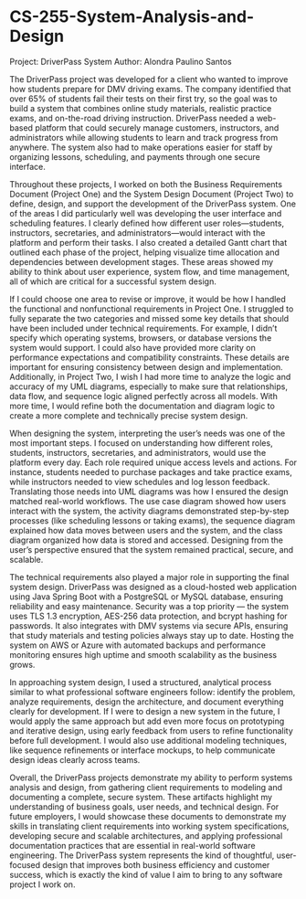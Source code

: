 # CS-255-System-Analysis-and-Design
Project: DriverPass System
Author: Alondra Paulino Santos

The DriverPass project was developed for a client who wanted to improve how students prepare for DMV driving exams. The company identified that over 65% of students fail their tests on their first try, so the goal was to build a system that combines online study materials, realistic practice exams, and on-the-road driving instruction. DriverPass needed a web-based platform that could securely manage customers, instructors, and administrators while allowing students to learn and track progress from anywhere. The system also had to make operations easier for staff by organizing lessons, scheduling, and payments through one secure interface.

Throughout these projects, I worked on both the Business Requirements Document (Project One) and the System Design Document (Project Two) to define, design, and support the development of the DriverPass system. One of the areas I did particularly well was developing the user interface and scheduling features. I clearly defined how different user roles—students, instructors, secretaries, and administrators—would interact with the platform and perform their tasks. I also created a detailed Gantt chart that outlined each phase of the project, helping visualize time allocation and dependencies between development stages. These areas showed my ability to think about user experience, system flow, and time management, all of which are critical for a successful system design.

If I could choose one area to revise or improve, it would be how I handled the functional and nonfunctional requirements in Project One. I struggled to fully separate the two categories and missed some key details that should have been included under technical requirements. For example, I didn’t specify which operating systems, browsers, or database versions the system would support. I could also have provided more clarity on performance expectations and compatibility constraints. These details are important for ensuring consistency between design and implementation. Additionally, in Project Two, I wish I had more time to analyze the logic and accuracy of my UML diagrams, especially to make sure that relationships, data flow, and sequence logic aligned perfectly across all models. With more time, I would refine both the documentation and diagram logic to create a more complete and technically precise system design.

When designing the system, interpreting the user’s needs was one of the most important steps. I focused on understanding how different roles, students, instructors, secretaries, and administrators, would use the platform every day. Each role required unique access levels and actions. For instance, students needed to purchase packages and take practice exams, while instructors needed to view schedules and log lesson feedback. Translating those needs into UML diagrams was how I ensured the design matched real-world workflows. The use case diagram showed how users interact with the system, the activity diagrams demonstrated step-by-step processes (like scheduling lessons or taking exams), the sequence diagram explained how data moves between users and the system, and the class diagram organized how data is stored and accessed. Designing from the user’s perspective ensured that the system remained practical, secure, and scalable.

The technical requirements also played a major role in supporting the final system design. DriverPass was designed as a cloud-hosted web application using Java Spring Boot with a PostgreSQL or MySQL database, ensuring reliability and easy maintenance. Security was a top priority — the system uses TLS 1.3 encryption, AES-256 data protection, and bcrypt hashing for passwords. It also integrates with DMV systems via secure APIs, ensuring that study materials and testing policies always stay up to date. Hosting the system on AWS or Azure with automated backups and performance monitoring ensures high uptime and smooth scalability as the business grows.

In approaching system design, I used a structured, analytical process similar to what professional software engineers follow: identify the problem, analyze requirements, design the architecture, and document everything clearly for development. If I were to design a new system in the future, I would apply the same approach but add even more focus on prototyping and iterative design, using early feedback from users to refine functionality before full development. I would also use additional modeling techniques, like sequence refinements or interface mockups, to help communicate design ideas clearly across teams.

Overall, the DriverPass projects demonstrate my ability to perform systems analysis and design, from gathering client requirements to modeling and documenting a complete, secure system. These artifacts highlight my understanding of business goals, user needs, and technical design. For future employers, I would showcase these documents to demonstrate my skills in translating client requirements into working system specifications, developing secure and scalable architectures, and applying professional documentation practices that are essential in real-world software engineering. The DriverPass system represents the kind of thoughtful, user-focused design that improves both business efficiency and customer success, which is exactly the kind of value I aim to bring to any software project I work on.
